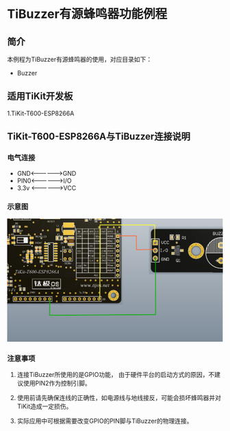 # TiBuzzer有源蜂鸣器功能例程

## 简介

本例程为TiBuzzer有源蜂鸣器的使用，对应目录如下：

- Buzzer

## 适用TiKit开发板 

1.TiKit-T600-ESP8266A



## TiKit-T600-ESP8266A与TiBuzzer连接说明 

### 电气连接

- GND<------>GND
- PIN0<------>I/O
- 3.3v <------>VCC


### 示意图 

![TiBuzzer有源蜂鸣器功能例程](.\Picture\TiBuzzer有源蜂鸣器功能例程.jpg)

### 注意事项

1. 连接TiBuzzer所使用的是GPIO功能， 由于硬件平台的启动方式的原因，不建议使用PIN2作为控制引脚。

2. 使用前请先确保连线的正确性，如电源线与地线接反，可能会损坏蜂鸣器并对TiKit造成一定损伤。

3. 实际应用中可根据需要改变GPIO的PIN脚与TiBuzzer的物理连接。

   ​

